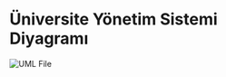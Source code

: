 # Üniversite Yönetim Sistemi Diyagramı


![UML File](https://user-images.githubusercontent.com/53351567/175292743-8fdcd540-be33-4edd-a2be-a137c912aaad.png)
